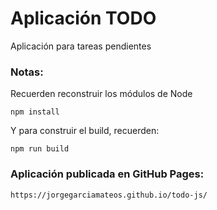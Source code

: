 # Aplicación TODO

Aplicación para tareas pendientes

### Notas:
Recuerden reconstruir los módulos de Node
```
npm install
```

Y para construir el build, recuerden:
```
npm run build
```

### Aplicación publicada en GitHub Pages:
```
https://jorgegarciamateos.github.io/todo-js/
```